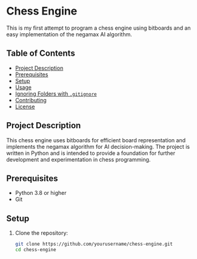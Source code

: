 # Chess Engine
This is my first attempt to program a chess engine using bitboards and an easy implementation of the negamax AI algorithm.

## Table of Contents

- [Project Description](#project-description)
- [Prerequisites](#prerequisites)
- [Setup](#setup)
- [Usage](#usage)
- [Ignoring Folders with `.gitignore`](#ignoring-folders-with-gitignore)
- [Contributing](#contributing)
- [License](#license)

## Project Description

This chess engine uses bitboards for efficient board representation and implements the negamax algorithm for AI decision-making. The project is written in Python and is intended to provide a foundation for further development and experimentation in chess programming.

## Prerequisites

- Python 3.8 or higher
- Git

## Setup

1. Clone the repository:

   ```sh
   git clone https://github.com/yourusername/chess-engine.git
   cd chess-engine
